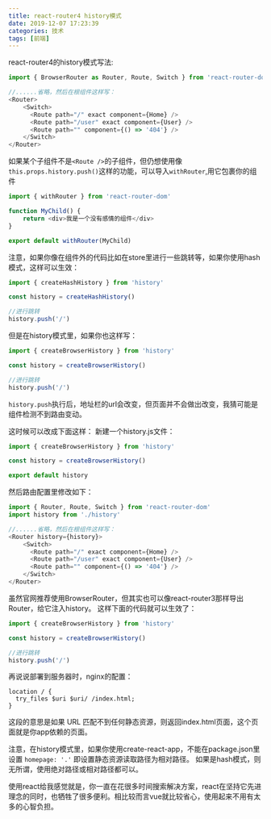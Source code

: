 ```yaml
---
title: react-router4 history模式
date: 2019-12-07 17:23:39
categories: 技术
tags: [前端]
---
```


react-router4的history模式写法:

<!--more-->

```javascript
import { BrowserRouter as Router, Route, Switch } from 'react-router-dom'

//......省略，然后在根组件这样写：
<Router>
    <Switch>
      <Route path="/" exact component={Home} />
      <Route path="/user" exact component={User} />
      <Route path="" component={() => '404'} />
    </Switch>
</Router>
```

如果某个子组件不是`<Route />`的子组件，但仍想使用像`this.props.history.push()`这样的功能，可以导入`withRouter`,用它包裹你的组件
```javascript
import { withRouter } from 'react-router-dom'

function MyChild() {
    return <div>我是一个没有感情的组件</div>
}

export default withRouter(MyChild)
```

注意，如果你像在组件外的代码比如在store里进行一些跳转等，如果你使用hash模式，这样可以生效：
```javascript
import { createHashHistory } from 'history'

const history = createHashHistory()

//进行跳转
history.push('/')
```

但是在history模式里，如果你也这样写：

```javascript
import { createBrowserHistory } from 'history'

const history = createBrowserHistory()

//进行跳转
history.push('/')
```

`history.push`执行后，地址栏的url会改变，但页面并不会做出改变，我猜可能是组件检测不到路由变动。

这时候可以改成下面这样：
新建一个history.js文件：

```javascript
import { createBrowserHistory } from 'history'

const history = createBrowserHistory()

export default history
```

然后路由配置里修改如下：

```javascript
import { Router, Route, Switch } from 'react-router-dom'
import history from './history'

//......省略，然后在根组件这样写：
<Router history={history}>
    <Switch>
      <Route path="/" exact component={Home} />
      <Route path="/user" exact component={User} />
      <Route path="" component={() => '404'} />
    </Switch>
</Router>
```

虽然官网推荐使用BrowserRouter，但其实也可以像react-router3那样导出Router，给它注入history。
这样下面的代码就可以生效了：
```javascript
import { createBrowserHistory } from 'history'

const history = createBrowserHistory()

//进行跳转
history.push('/')
```

再说说部署到服务器时，nginx的配置：

```shell
location / {
  try_files $uri $uri/ /index.html;
}
```
这段的意思是如果 URL 匹配不到任何静态资源，则返回index.html页面，这个页面就是你app依赖的页面。

注意，在history模式里，如果你使用create-react-app，不能在package.json里设置 `homepage: '.'` 即设置静态资源读取路径为相对路径。
如果是hash模式，则无所谓，使用绝对路径或相对路径都可以。

使用react给我感觉就是，你一直在花很多时间搜索解决方案，react在坚持它先进理念的同时，也牺牲了很多便利。相比较而言vue就比较省心，使用起来不用有太多的心智负担。